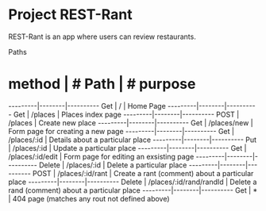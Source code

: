 # Project REST-Rant

REST-Rant is an app where users can review restaurants.

Paths

# method | # Path | # purpose 
---------|--------|----------
Get | / | Home Page
---------|--------|----------
Get | /places | Places index page
---------|--------|----------
POST | /places | Create new place
---------|--------|----------
Get | /places/new | Form page for creating a new page
---------|--------|----------
Get | /places/:id | Details about a particular place 
---------|--------|----------
Put | /places/:id | Update a particular place 
---------|--------|----------
Get | /places/:id/edit | Form page for editing an exsisting page
---------|--------|----------
Delete | /places/:id | Delete a particular place 
---------|--------|---------- 
POST | /places/:id/rant | Create a rant (comment) about a particular place 
---------|--------|----------
Delete | /places/:id/rand/randId | Delete a rand (comment) about a particular place 
---------|--------|----------
Get | * | 404 page (matches any rout not defined above)